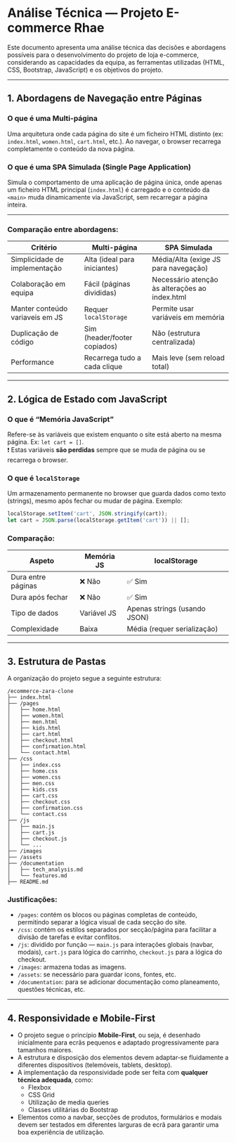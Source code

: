 # Análise Técnica — Projeto E-commerce Rhae

Este documento apresenta uma análise técnica das decisões e abordagens possíveis para o desenvolvimento do projeto de loja e-commerce, considerando as capacidades da equipa, as ferramentas utilizadas (HTML, CSS, Bootstrap, JavaScript) e os objetivos do projeto.

---

## 1. Abordagens de Navegação entre Páginas

### O que é uma Multi-página

Uma arquitetura onde cada página do site é um ficheiro HTML distinto (ex: `index.html`, `women.html`, `cart.html`, etc.). Ao navegar, o browser recarrega completamente o conteúdo da nova página.

### O que é uma SPA Simulada (Single Page Application)

Simula o comportamento de uma aplicação de página única, onde apenas um ficheiro HTML principal (`index.html`) é carregado e o conteúdo da `<main>` muda dinamicamente via JavaScript, sem recarregar a página inteira.

---

### Comparação entre abordagens:

| Critério                        | Multi-página                 | SPA Simulada                                   |
| ------------------------------- | ---------------------------- | ---------------------------------------------- |
| Simplicidade de implementação   | Alta (ideal para iniciantes) | Média/Alta (exige JS para navegação)           |
| Colaboração em equipa           | Fácil (páginas divididas)    | Necessário atenção às alterações ao index.html |
| Manter conteúdo variaveis em JS | Requer `localStorage`        | Permite usar variáveis em memória              |
| Duplicação de código            | Sim (header/footer copiados) | Não (estrutura centralizada)                   |
| Performance                     | Recarrega tudo a cada clique | Mais leve (sem reload total)                   |

---

## 2. Lógica de Estado com JavaScript

### O que é “Memória JavaScript”

Refere-se às variáveis que existem enquanto o site está aberto na mesma página. Ex: `let cart = []`.  
❗ Estas variáveis **são perdidas** sempre que se muda de página ou se recarrega o browser.

### O que é `localStorage`

Um armazenamento permanente no browser que guarda dados como texto (strings), mesmo após fechar ou mudar de página. Exemplo:

```js
localStorage.setItem('cart', JSON.stringify(cart));
let cart = JSON.parse(localStorage.getItem('cart')) || [];
```

### Comparação:

| Aspeto             | Memória JS  | localStorage                 |
| ------------------ | ----------- | ---------------------------- |
| Dura entre páginas | ❌ Não      | ✅ Sim                       |
| Dura após fechar   | ❌ Não      | ✅ Sim                       |
| Tipo de dados      | Variável JS | Apenas strings (usando JSON) |
| Complexidade       | Baixa       | Média (requer serialização)  |

---

## 3. Estrutura de Pastas

A organização do projeto segue a seguinte estrutura:

```
/ecommerce-zara-clone
├── index.html
├── /pages
│   ├── home.html
│   ├── women.html
│   ├── men.html
│   ├── kids.html
│   ├── cart.html
│   ├── checkout.html
│   ├── confirmation.html
│   └── contact.html
├── /css
│   ├── index.css
│   ├── home.css
│   ├── women.css
│   ├── men.css
│   ├── kids.css
│   ├── cart.css
│   ├── checkout.css
│   ├── confirmation.css
│   └── contact.css
├── /js
│   ├── main.js
│   ├── cart.js
│   ├── checkout.js
│   └── ...
├── /images
├── /assets
├── /documentation
│   ├── tech_analysis.md
│   └── features.md
├── README.md
```

### Justificações:

-   `/pages`: contém os blocos ou páginas completas de conteúdo, permitindo separar a lógica visual de cada secção do site.
-   `/css`: contém os estilos separados por secção/página para facilitar a divisão de tarefas e evitar conflitos.
-   `/js`: dividido por função — `main.js` para interações globais (navbar, modais), `cart.js` para lógica do carrinho, `checkout.js` para a lógica do checkout.
-   `/images`: armazena todas as imagens.
-   `/assets`: se necessário para guardar icons, fontes, etc.
-   `/documentation`: para se adicionar documentação como planeamento, questões técnicas, etc.

---

## 4. Responsividade e Mobile-First

-   O projeto segue o princípio **Mobile-First**, ou seja, é desenhado inicialmente para ecrãs pequenos e adaptado progressivamente para tamanhos maiores.
-   A estrutura e disposição dos elementos devem adaptar-se fluidamente a diferentes dispositivos (telemóveis, tablets, desktop).
-   A implementação da responsividade pode ser feita com **qualquer técnica adequada**, como:
    -   Flexbox
    -   CSS Grid
    -   Utilização de media queries
    -   Classes utilitárias do Bootstrap
-   Elementos como a navbar, secções de produtos, formulários e modais devem ser testados em diferentes larguras de ecrã para garantir uma boa experiência de utilização.
